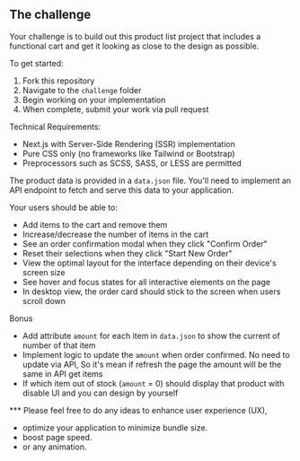 ## The challenge

Your challenge is to build out this product list project that includes a functional cart and get it looking as close to the design as possible.

To get started:
1. Fork this repository
2. Navigate to the `challenge` folder
3. Begin working on your implementation
4. When complete, submit your work via pull request


Technical Requirements:
- Next.js with Server-Side Rendering (SSR) implementation
- Pure CSS only (no frameworks like Tailwind or Bootstrap)
- Preprocessors such as SCSS, SASS, or LESS are permitted

The product data is provided in a `data.json` file. You'll need to implement an API endpoint to fetch and serve this data to your application.

Your users should be able to:

- Add items to the cart and remove them
- Increase/decrease the number of items in the cart
- See an order confirmation modal when they click "Confirm Order"
- Reset their selections when they click "Start New Order"
- View the optimal layout for the interface depending on their device's screen size
- See hover and focus states for all interactive elements on the page
- In desktop view, the order card should stick to the screen when users scroll down

Bonus
- Add attribute `amount` for each item in `data.json` to show the current of number of that item
- Implement logic to update the `amount` when order confirmed. No need to update via API, So it's mean if refresh the page the amount will be the same in API get items
- If which item out of stock (`amount` = 0) should display that product with disable UI and you can design by yourself

*** Please feel free to do any ideas to enhance user experience (UX), 
- optimize your application to minimize bundle size.
- boost page speed.
- or any animation.
